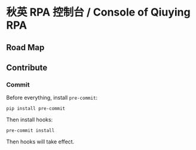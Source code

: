 # 秋英 RPA 控制台 / Console of Qiuying RPA

## Road Map


## Contribute

### Commit

Before everything, install `pre-commit`:

```shell
pip install pre-commit
```

Then install hooks:

```shell
pre-commit install
```

Then hooks will take effect.

